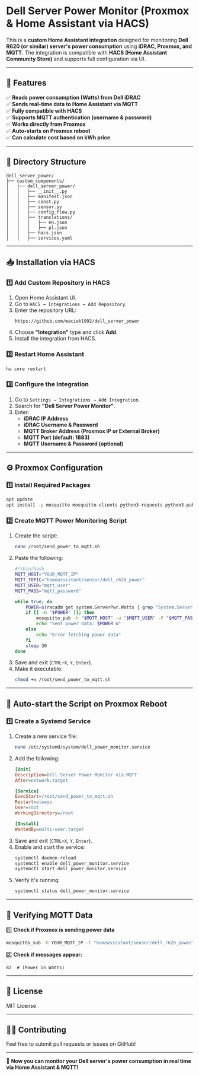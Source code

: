 # **Dell Server Power Monitor (Proxmox & Home Assistant via HACS)**

This is a **custom Home Assistant integration** designed for monitoring **Dell R620 (or similar) server's power consumption** using **iDRAC, Proxmox, and MQTT**. The integration is compatible with **HACS (Home Assistant Community Store)** and supports full configuration via UI.

---

## **📌 Features**
✅ **Reads power consumption (Watts) from Dell iDRAC**  
✅ **Sends real-time data to Home Assistant via MQTT**  
✅ **Fully compatible with HACS**  
✅ **Supports MQTT authentication (username & password)**  
✅ **Works directly from Proxmox**  
✅ **Auto-starts on Proxmox reboot**  
✅ **Can calculate cost based on kWh price**  

---

## **📁 Directory Structure**
```
dell_server_power/
├── custom_components/
│   ├── dell_server_power/
│   │   ├── __init__.py
│   │   ├── manifest.json
│   │   ├── const.py
│   │   ├── sensor.py
│   │   ├── config_flow.py
│   │   ├── translations/
│   │   │   ├── en.json
│   │   │   ├── pl.json
│   │   ├── hacs.json
│   │   ├── services.yaml
```

---

## **📥 Installation via HACS**

### **1️⃣ Add Custom Repository in HACS**
1. Open Home Assistant UI.
2. Go to `HACS → Integrations → Add Repository`.
3. Enter the repository URL:
   ```
   https://github.com/maciek1992/dell_server_power
   ```
4. Choose **"Integration"** type and click **Add**.
5. Install the integration from HACS.

### **2️⃣ Restart Home Assistant**
```sh
ha core restart
```

### **3️⃣ Configure the Integration**
1. Go to `Settings → Integrations → Add Integration`.
2. Search for **"Dell Server Power Monitor"**.
3. Enter:
   - **iDRAC IP Address**
   - **iDRAC Username & Password**
   - **MQTT Broker Address (Proxmox IP or External Broker)**
   - **MQTT Port (default: 1883)**
   - **MQTT Username & Password (optional)**

---

## **⚙️ Proxmox Configuration**
### **1️⃣ Install Required Packages**
```sh
apt update
apt install -y mosquitto mosquitto-clients python3-requests python3-paho-mqtt
```

### **2️⃣ Create MQTT Power Monitoring Script**
1. Create the script:
   ```sh
   nano /root/send_power_to_mqtt.sh
   ```
2. Paste the following:
   ```bash
   #!/bin/bash
   MQTT_HOST="YOUR_MQTT_IP"
   MQTT_TOPIC="homeassistant/sensor/dell_r620_power"
   MQTT_USER="mqtt_user"
   MQTT_PASS="mqtt_password"
   
   while true; do
       POWER=$(racadm get system.ServerPwr.Watts | grep "System.ServerPwr.Watts" | awk -F= '{print $2}')
       if [[ -n "$POWER" ]]; then
           mosquitto_pub -h "$MQTT_HOST" -u "$MQTT_USER" -P "$MQTT_PASS" -t "$MQTT_TOPIC" -m "$POWER"
           echo "Sent power data: $POWER W"
       else
           echo "Error fetching power data"
       fi
       sleep 30
   done
   ```
3. Save and exit (`CTRL+X`, `Y`, `Enter`).
4. Make it executable:
   ```sh
   chmod +x /root/send_power_to_mqtt.sh
   ```

---

## **🔄 Auto-start the Script on Proxmox Reboot**
### **1️⃣ Create a Systemd Service**
1. Create a new service file:
   ```sh
   nano /etc/systemd/system/dell_power_monitor.service
   ```
2. Add the following:
   ```ini
   [Unit]
   Description=Dell Server Power Monitor via MQTT
   After=network.target

   [Service]
   ExecStart=/root/send_power_to_mqtt.sh
   Restart=always
   User=root
   WorkingDirectory=/root

   [Install]
   WantedBy=multi-user.target
   ```
3. Save and exit (`CTRL+X`, `Y`, `Enter`).
4. Enable and start the service:
   ```sh
   systemctl daemon-reload
   systemctl enable dell_power_monitor.service
   systemctl start dell_power_monitor.service
   ```
5. Verify it's running:
   ```sh
   systemctl status dell_power_monitor.service
   ```

---

## **📜 Verifying MQTT Data**
1️⃣ **Check if Proxmox is sending power data**
```sh
mosquitto_sub -h YOUR_MQTT_IP -t "homeassistant/sensor/dell_r620_power" -u "mqtt_user" -P "mqtt_password"
```
2️⃣ **Check if messages appear:**
```
82  # (Power in Watts)
```

---

## **📜 License**
MIT License

---

## **👨‍💻 Contributing**
Feel free to submit pull requests or issues on GitHub!

---

🚀 **Now you can monitor your Dell server's power consumption in real time via Home Assistant & MQTT!**

